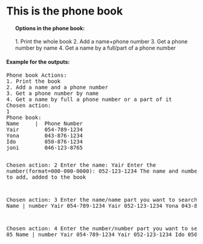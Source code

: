 <h1>This is the phone book</h1>

<ul>
  <h4>Options in the phone book:</h4>
  <il>1. Print the whole book</li>
  <il>2. Add a name+phone number</li>
  <il>3. Get a phone number by name</li>
  <il>4. Get a name by a full/part of a phone number</li>
</ul>

<h4>Example for the outputs:</h4>
<pre>
Phone book Actions:
1. Print the book
2. Add a name and a phone number
3. Get a phone number by name
4. Get a name by full a phone number or a part of it
Chosen action:
1
Phone book:
Name     |  Phone Number
Yair        054-789-1234
Yona        043-876-1234
Ido         050-876-1234
joni        046-123-8765

Chosen action:
2
Enter the name: Yair
Enter the number(format=000-000-0000): 052-123-1234
The name and number you wanted to add, added to the book

Chosen action:
3
Enter the name/name part you want to search by: Y
Name      | number
Yair        054-789-1234
Yair        052-123-1234
Yona        043-876-1234

Chosen action:
4
Enter the number/number part you want to search by: 05
Name      | number
Yair        054-789-1234
Yair        052-123-1234
Ido         050-876-1234
</pre>
